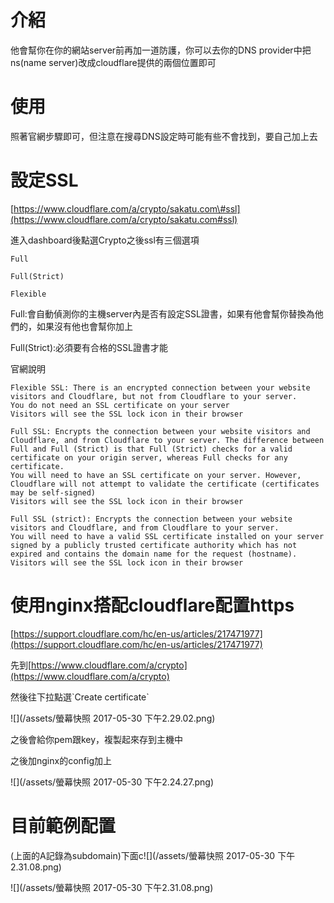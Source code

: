 # 介紹

他會幫你在你的網站server前再加一道防護，你可以去你的DNS provider中把ns\(name server\)改成cloudflare提供的兩個位置即可

# 使用

照著官網步驟即可，但注意在搜尋DNS設定時可能有些不會找到，要自己加上去

# 設定SSL

[https://www.cloudflare.com/a/crypto/sakatu.com\#ssl](https://www.cloudflare.com/a/crypto/sakatu.com#ssl)

進入dashboard後點選Crypto之後ssl有三個選項

```
Full

Full(Strict)

Flexible
```

Full:會自動偵測你的主機server內是否有設定SSL證書，如果有他會幫你替換為他們的，如果沒有他也會幫你加上

Full\(Strict\):必須要有合格的SSL證書才能

官網說明

```
Flexible SSL: There is an encrypted connection between your website visitors and Cloudflare, but not from Cloudflare to your server.
You do not need an SSL certificate on your server
Visitors will see the SSL lock icon in their browser

Full SSL: Encrypts the connection between your website visitors and Cloudflare, and from Cloudflare to your server. The difference between Full and Full (Strict) is that Full (Strict) checks for a valid certificate on your origin server, whereas Full checks for any certificate.
You will need to have an SSL certificate on your server. However, Cloudflare will not attempt to validate the certificate (certificates may be self-signed)
Visitors will see the SSL lock icon in their browser

Full SSL (strict): Encrypts the connection between your website visitors and Cloudflare, and from Cloudflare to your server.
You will need to have a valid SSL certificate installed on your server signed by a publicly trusted certificate authority which has not expired and contains the domain name for the request (hostname).
Visitors will see the SSL lock icon in their browser
```

# 使用nginx搭配cloudflare配置https

[https://support.cloudflare.com/hc/en-us/articles/217471977](https://support.cloudflare.com/hc/en-us/articles/217471977)

先到[https://www.cloudflare.com/a/crypto](https://www.cloudflare.com/a/crypto)

然後往下拉點選\`Create certificate\`

![](/assets/螢幕快照 2017-05-30 下午2.29.02.png)

之後會給你pem跟key，複製起來存到主機中

之後加nginx的config加上

![](/assets/螢幕快照 2017-05-30 下午2.24.27.png)



# 目前範例配置

\(上面的A記錄為subdomain\)下面c![](/assets/螢幕快照 2017-05-30 下午2.31.08.png)

![](/assets/螢幕快照 2017-05-30 下午2.31.08.png)



